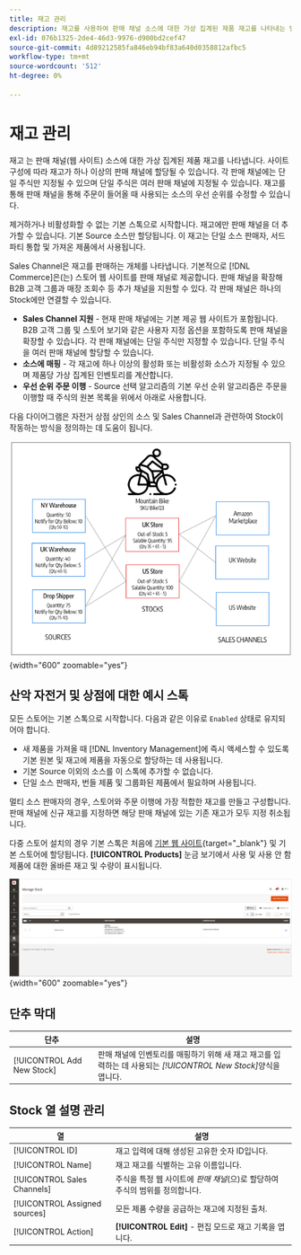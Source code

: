 ```yaml
---
title: 재고 관리
description: 재고를 사용하여 판매 채널 소스에 대한 가상 집계된 제품 재고를 나타내는 방법을 알아봅니다.
exl-id: 076b1325-2de4-46d3-9976-d900bd2cef47
source-git-commit: 4d89212585fa846eb94bf83a640d0358812afbc5
workflow-type: tm+mt
source-wordcount: '512'
ht-degree: 0%

---
```


# 재고 관리

재고 는 판매 채널(웹 사이트) 소스에 대한 가상 집계된 제품 재고를 나타냅니다. 사이트 구성에 따라 재고가 하나 이상의 판매 채널에 할당될 수 있습니다. 각 판매 채널에는 단일 주식만 지정될 수 있으며 단일 주식은 여러 판매 채널에 지정될 수 있습니다. 재고를 통해 판매 채널을 통해 주문이 들어올 때 사용되는 소스의 우선 순위를 수정할 수 있습니다.

제거하거나 비활성화할 수 없는 기본 스톡으로 시작합니다. 재고에만 판매 채널을 더 추가할 수 있습니다. 기본 Source 소스만 할당됩니다. 이 재고는 단일 소스 판매자, 서드파티 통합 및 가져온 제품에서 사용됩니다.

Sales Channel은 재고를 판매하는 개체를 나타냅니다. 기본적으로 [!DNL Commerce]은(는) 스토어 웹 사이트를 판매 채널로 제공합니다. 판매 채널을 확장해 B2B 고객 그룹과 매장 조회수 등 추가 채널을 지원할 수 있다. 각 판매 채널은 하나의 Stock에만 연결할 수 있습니다.

- **Sales Channel 지원** - 현재 판매 채널에는 기본 제공 웹 사이트가 포함됩니다. B2B 고객 그룹 및 스토어 보기와 같은 사용자 지정 옵션을 포함하도록 판매 채널을 확장할 수 있습니다. 각 판매 채널에는 단일 주식만 지정할 수 있습니다. 단일 주식을 여러 판매 채널에 할당할 수 있습니다.
- **소스에 매핑** - 각 재고에 하나 이상의 활성화 또는 비활성화 소스가 지정될 수 있으며 제품당 가상 집계된 인벤토리를 계산합니다.
- **우선 순위 주문 이행** - Source 선택 알고리즘의 기본 우선 순위 알고리즘은 주문을 이행할 때 주식의 원본 목록을 위에서 아래로 사용합니다.

다음 다이어그램은 자전거 상점 상인의 소스 및 Sales Channel과 관련하여 Stock이 작동하는 방식을 정의하는 데 도움이 됩니다.

![예를 들어 스토어에 대한 재고 다이어그램의](assets/diagram-stock.png){width="600" zoomable="yes"}

## 산악 자전거 및 상점에 대한 예시 스톡

모든 스토어는 기본 스톡으로 시작합니다. 다음과 같은 이유로 `Enabled` 상태로 유지되어야 합니다.

- 새 제품을 가져올 때 [!DNL Inventory Management]에 즉시 액세스할 수 있도록 기본 원본 및 재고에 제품을 자동으로 할당하는 데 사용됩니다.
- 기본 Source 이외의 소스를 이 스톡에 추가할 수 없습니다.
- 단일 소스 판매자, 번들 제품 및 그룹화된 제품에서 필요하며 사용됩니다.

멀티 소스 판매자의 경우, 스토어와 주문 이행에 가장 적합한 재고를 만들고 구성합니다. 판매 채널에 신규 재고를 지정하면 해당 판매 채널에 있는 기존 재고가 모두 지정 취소됩니다.

다중 스토어 설치의 경우 기본 스톡은 처음에 [기본 웹 사이트](../stores-purchase/stores.md#add-websites){target="_blank"} 및 기본 스토어에 할당됩니다. **[!UICONTROL Products]** 눈금 보기에서 사용 및 사용 안 함 제품에 대한 올바른 재고 및 수량이 표시됩니다.

![재고 관리](assets/inventory-stock.png){width="600" zoomable="yes"}

## 단추 막대

| 단추 | 설명 |
|--|--|
| [!UICONTROL Add New Stock] | 판매 채널에 인벤토리를 매핑하기 위해 새 재고 재고를 입력하는 데 사용되는 _[!UICONTROL New Stock]_&#x200B;양식을 엽니다. |

## Stock 열 설명 관리

| 열 | 설명 |
|--|--|
| [!UICONTROL ID] | 재고 입력에 대해 생성된 고유한 숫자 ID입니다. |
| [!UICONTROL Name] | 재고 재고를 식별하는 고유 이름입니다. |
| [!UICONTROL Sales Channels] | 주식을 특정 웹 사이트에 _판매 채널_(으)로 할당하여 주식의 범위를 정의합니다. |
| [!UICONTROL Assigned sources] | 모든 제품 수량을 공급하는 재고에 지정된 출처. |
| [!UICONTROL Action] | **[!UICONTROL Edit]** - 편집 모드로 재고 기록을 엽니다. |
